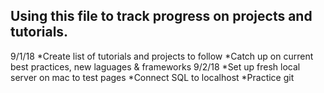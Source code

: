 ## Using this file to track progress on projects and tutorials.

9/1/18
    *Create list of tutorials and projects to follow
    *Catch up on current best practices, new laguages & frameworks
9/2/18
    *Set up fresh local server on mac to test pages 
    *Connect SQL to localhost
    *Practice git 
        